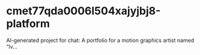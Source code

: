 # cmet77qda0006l504xajyjbj8-platform
AI-generated project for chat: A portfolio for a motion graphics artist named “Iv...
